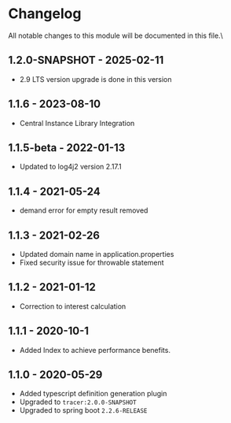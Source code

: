 

# Changelog
All notable changes to this module will be documented in this file.\

## 1.2.0-SNAPSHOT - 2025-02-11
- 2.9 LTS version upgrade is done in this version

## 1.1.6 - 2023-08-10

- Central Instance Library Integration

## 1.1.5-beta - 2022-01-13
- Updated to log4j2 version 2.17.1

## 1.1.4 - 2021-05-24
- demand error for empty result removed

## 1.1.3 - 2021-02-26
- Updated domain name in application.properties
- Fixed security issue for throwable statement

## 1.1.2 - 2021-01-12
- Correction to interest calculation

## 1.1.1 - 2020-10-1
- Added Index to achieve performance benefits.

## 1.1.0 - 2020-05-29
- Added typescript definition generation plugin
- Upgraded to `tracer:2.0.0-SNAPSHOT`
- Upgraded to spring boot `2.2.6-RELEASE`


